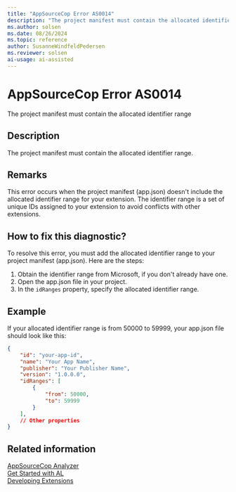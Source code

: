 ```yaml
---
title: "AppSourceCop Error AS0014"
description: "The project manifest must contain the allocated identifier range."
ms.author: solsen
ms.date: 08/26/2024
ms.topic: reference
author: SusanneWindfeldPedersen
ms.reviewer: solsen
ai-usage: ai-assisted
---
```

[//]: # (START>DO_NOT_EDIT)
[//]: # (IMPORTANT:Do not edit any of the content between here and the END>DO_NOT_EDIT.)
[//]: # (Any modifications should be made in the .xml files in the ModernDev repo.)
# AppSourceCop Error AS0014
The project manifest must contain the allocated identifier range

## Description
The project manifest must contain the allocated identifier range.

[//]: # (IMPORTANT: END>DO_NOT_EDIT)

## Remarks

This error occurs when the project manifest (app.json) doesn't include the allocated identifier range for your extension. The identifier range is a set of unique IDs assigned to your extension to avoid conflicts with other extensions.

## How to fix this diagnostic?

To resolve this error, you must add the allocated identifier range to your project manifest (app.json). Here are the steps:

1. Obtain the identifier range from Microsoft, if you don't already have one.
2. Open the app.json file in your project.
3. In the `idRanges` property, specify the allocated identifier range.


## Example

If your allocated identifier range is from 50000 to 59999, your app.json file should look like this:

```json
{
    "id": "your-app-id",
    "name": "Your App Name",
    "publisher": "Your Publisher Name",
    "version": "1.0.0.0",
    "idRanges": [
        {
            "from": 50000,
            "to": 59999
        }
    ],
    // Other properties
}
```

## Related information  

[AppSourceCop Analyzer](appsourcecop.md)  
[Get Started with AL](../devenv-get-started.md)  
[Developing Extensions](../devenv-dev-overview.md)  